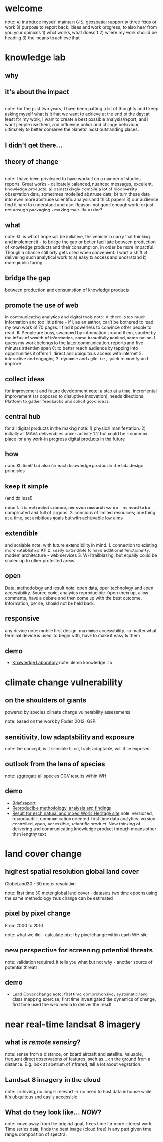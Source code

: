 <!--============ intro -->
# welcome
<!-- .slide: data-background="/gland_assets/cambridge.jpg" -->
note: A) introduce myself. maintain GIS; geospatial support to three folds of work
B) purpose to report back: ideas and work progress; to also hear from you your opinions 1) what works, what doesn't 2) where my work should be heading 3) the means to achieve that


# knowledge lab
<!-- .slide: data-background="./gland_assets/b1.jpg" -->

<i class="fa fa-question fa-5x"></i>
## why

## it's about the impact
<!-- .element: class="adj-icon" -->
<br>
<span class="fragment"><i class="fa fa-map-o fa-2x"></i></span>
<span class="fragment"><i class="fa fa-long-arrow-right fa-2x"></i>
<i class="fa fa-smile-o fa-2x"></i></span>
<span class="fragment"><i class="fa fa-long-arrow-right fa-2x"></i>
<i class="fa fa-pagelines fa-2x"></i></span>
note: For the past two years, I have been putting a lot of thoughts and I keep asking myself what is it that we want to achieve at the end of the day: at least for my work, I want to create a best possible analysis/report, and I want people use them, and influence policy and change behaviour, ultimately to better conserve the planets’ most outstanding places.

## I didn't get there...
<!-- .slide: data-background="./gland_assets/dogfail.gif" -->

## theory of change
<!-- .element: class="adj-icon" -->
<br>
<span class="fragment"><i class="fa fa-database fa-2x"></i></span>
<span class="fragment"><i class="fa fa-long-arrow-right fa-2x"></i>
<i class="fa fa-book fa-2x"></i></span>
<span class="fragment"><i class="fa fa-long-arrow-right fa-2x"></i>
<i class="fa fa-frown-o fa-2x"></i></span>
note: I have been privileged to have worked on a number of studies. reports. Great works - delicately balanced, nuanced messages, excellent. knowledge products. 
a) painstakingly compile a lot of biodiversity observation data, sometimes modelled abstruse data; b) turn these data into even more abstruse scientific analysis and thick papers 3) our audience find it hard to understand and use.
Reason: not good enough work; or just not enough packaging - making their life easier?

<i class="fa fa-flask fa-5x"></i>
## what
note: KL is what I hope will be initiative, the vehicle to carry that thinking and implement it - to bridge the gap or better facilitate between production of knowledge products and their consumption, in order be more impactful. Though a chance still only gets used when convenient.
I want a shift of delivering such analytical work to a) easy to access and understand b) more public facing 

## bridge the gap
between production and consumption of knowledge products

## promote the use of web
in communicating analytics and digital tools
note: 
A: there is too much information and too little time - if I, as an author, can’t be bothered to read my own work of 70 pages. I find it powerless to convince other people to read. 
B: People are busy, swamped by information around them, spoiled by the influx of wealth of information, some beautifully packed, some not so. I guess my work belongs to the latter.communication. reports and five minutes attention span
C: to better reach audience by tapping into opportunities it offers 1. direct and ubiquitous access with internet 2. interactive and engaging 3. dynamic and agile, i.e., quick to modify and improve

## collect ideas
for improvement and future development
note: a step at a time. incremental improvement (as opposed to disruptive innovation), needs directions. Platform to gather feedbacks and solicit good ideas.

## central hub
for all digital products in the making
note: 1) physical manifestation. 2) initially all MAVA deliverables under activity 1.2 but could be a common place for any work-in progress digital products in the future

<i class="fa fa-cogs fa-5x"></i>
## how
note: KL itself but also for each knowledge product in the lab: design principles

## keep it simple
(and do less!)
<!-- .element: class="fragment" -->
note: 1. it is not rocket science, nor even research we do - no need to be complicated and full of jargons. 2. concious of limited resources; one thing at a time, set ambitious goals but with achievable low aims

## extendible
and scalable
note: with future extendibility in mind. 1. connection to existing more established KP 2. easily extendible to have additional functionality. modern architecture - web services 3. WH trailblazing, but equally could be scaled up to other protected areas

## open
Data, methodology and result
note: open data, open technology and open accessibility. Source code, analytics reproducible. Open them up, allow comments, have a debate and then come up with the best outcome. Information, per se, should not be held back.

## responsive
any device
note: mobile first design. maximise accessibility. no matter what terminal device is used. to begin with, have to make it easy to them

## demo
- <a href='https://yichuans.github.io/wh-knowledge-lab/' target='_blank'>Knowledge Laboratory</a>
note: demo knowledge lab


# climate change vulnerability
<!-- .slide: data-background="./gland_assets/b2.jpg" -->

## on the shoulders of giants
powered by species climate change vulnerability assessments
<!-- .slide: data-background="#3b5998" -->
note: based on the work by Foden 2012, GSP. 

## sensitivity, low adaptability and exposure
<!-- .slide: data-background="#3b5998" -->
note: the concept; is it sensible to cc, traits adaptable, will it be exposed 

## outlook from the lens of species
<!-- .slide: data-background="#3b5998" -->
note: aggregate all species CCV results within WH

## demo
<!-- .slide: data-background="#3b5998" -->
- <a href='http://nbviewer.jupyter.org/github/Yichuans/climate-vulnerable-wh/blob/master/report.ipynb' target='_blank'>Brief report</a>
- <a href='http://nbviewer.jupyter.org/github/Yichuans/climate-vulnerable-wh/blob/master/workspace.ipynb' target='_blank'>Reproducible methodology, analysis and findings</a>
- <a href='http://wh-app.noip.me/ccv' target='_blank'>Result for each natural and mixed World Heritage site</a>
note: versioned, reproducible, communication oriented. first time data analytics: version controlled, open, accessible, scientific product. New thinking of delivering and communicating knowledge product through means other than lengthy text


# land cover change
<!-- .slide: data-background="./gland_assets/b3.jpg" -->

## highest spatial resolution global land cover
GlobeLand30 - 30 meter resolution
<!-- .slide: data-background="OliveDrab" -->
note: first time 30 meter global land cover - datasets two time epochs using the same methodology thus change can be estimated

## pixel by pixel change
From 2000 to 2010
<!-- .slide: data-background="OliveDrab" -->
note: what we did - calculate pixel by pixel change within each WH site

## new perspective for screening potential threats
<!-- .slide: data-background="OliveDrab" -->
note: validation required. it tells you what but not why - another source of potential threats. 

## demo
<!-- .slide: data-background="OliveDrab" -->
- <a href='http://wh-app.noip.me/wh_app/landcover' target='_blank'>Land Cover change</a>
note: first time comprehensive, systematic land class mapping exercise, first time investigated the dynamics of change, first time used the web media to deliver the result


# near real-time landsat 8 imagery
<!-- .slide: data-background="./gland_assets/b4.jpg" -->

## what is *remote sensing*?
<!-- .slide: data-background="./gland_assets/rs.gif" -->
note: sense from a distance, on board aircraft and satellite. Valuable, frequent direct observations of features, such as... on the ground from a distance. E.g. look at spetrum of infrared, tell a lot about vegetation.

## Landsat 8 imagery in the cloud
<!-- .slide: data-background="#A45209" -->
note: archiving, no longer relevant -> no need to host data in house while it's ubiquitous and easily accessible

## What do they look like... *NOW*?
<!-- .slide: data-background="#A45209" -->
note: move away from the original goal, frees time for more interest work
Time series data, finds the best image (cloud free) in any past given time range. composition of spectra.

<iframe  width="1080" height="600" data-src="https://www.mapbox.com/bites/00114/" frameborder="0"></iframe>
<!-- .slide: data-background="#A45209" -->
note: cloud, web services: data is on the internet and can be easily accessed and customised without the need to download. Computation on the cloud

## future beyond pretty pictures
<!-- .slide: data-background="#A45209" -->
note: as it stands only visuals - immense opportunity and potential to better visualise but also analyse in the cloud.

## demo
<!-- .slide: data-background="#A45209" -->
- <a href='http://wh-app.noip.me/landsat' target='_blank'>Landsat 8 for natural World Heritage</a>
note: first web service based product. Dynamic in that as long as new data comes in, the maps will be automatically updated. Little or no maintenance cost.


# spatial comparative analysis
<small>(Prototype)</small>
<!-- .slide: data-background="./gland_assets/b5.jpg" -->

## gaps and comparisons, spatially
<!-- .slide: data-background="#8c0303" -->
note: from a data point of view, identify where broad gaps are; if a hypothetical site is to be submitted, how does it compare to existing sites.

## proof of concept
for now
<!-- .slide: data-background="#8c0303" -->
note: to replicate desktop system and make it accessible -> enable wider public to undertake a first screening of their intended sites

## full development
replicating full functionalities of spatial comparative analysis
<!-- .slide: data-background="#8c0303" -->
note: prototype done, delayed in communication due to UNESCO, full specification done and next step fund raising

## demo
<!-- .slide: data-background="#8c0303" -->
- <a href='http://whca.noip.me' target='_blank'>Spatial comparative analysis prototype</a>
note: web GIS for the first time, complete system that takes input from the frontend interface, pass onto an underlying GIS database for analysis and then return the result to the web.


# World Heritage spatial data
<!-- .slide: data-background="./gland_assets/b6.jpg" -->

## my first task as GIS Analyst...
<img src='./gland_assets/gis.jpg' style='border:none;max-width:75%'>
<!-- .slide: data-background="#0072b1" -->
note: digitised 150 of 200 sites; forms an important contribution to the WDPA; humble beginning as KML to flexible data products; from the outside it doesn't change much but inside much, as part of continuous improvement work. 

## Wait...
<!-- .slide: data-background="#0072b1" -->
Didn't we already have ProtectedPlanet?
note: clunky, no dedicated or even intuitive interface for just WH sites; cannot be easily extended for use outside protectedplanet

<i class="fa fa-cloud fa-5x"></i>
## World Heritage boundary 
as a data service
<!-- .slide: data-background="#0072b1" -->
note: A prioritisation exercise where I was asked to look at the relationship between intact forest and existing WH sites, with a view to identifying sites with significant overlap. I made 238 maps, to the maximum detail, despite the massive effort (more than 1G in size). Cannot address every user needs, zoom in here, look at a bigger picture -> why not enable them to do it themselves? The WH boundary lets you do just that. 

## demo 
<!-- .slide: data-background="#0072b1" -->
- <a href='http://wcmc.io/3f3e' target='_blank'>World Heritage boundary</a>
- <a href='http://wcmc.io/wh-ifl' target='_blank'>Intact forest analysis overlay</a>
- <a href='http://wcmc.io/wh-story-2016' target='_blank'>2016 inscription story map</a>


# challenges<br>&<br>opportunities
<!-- .slide: data-background="./gland_assets/b7.jpg" -->
note: synonyms;

<i class="fa fa-rocket fa-5x"></i>
## technology is fast evolving
<!-- .slide: data-background="#1B5E20" -->
note: amazing speed of evolution. e.g. GIS: storage, analysis, presentation of geographic information -> in the cloud, accessible, and dead simple. e.g. irrelevance of my initial effort to archive Landsat 8 data in house.
disruptive innovation may drive some of work obsolete.

<i class="fa fa-spin fa-gear fa-5x"></i>
## capacity
<!-- .slide: data-background="#1B5E20" -->
note: naturally leading to need to catch up
training to catch up: cloud based computing, 
harness the power or risk being made irrelevance in the not-too-distant future.

<i class="fa fa-dollar fa-5x"></i>
## resource
<!-- .slide: data-background="#1B5E20" -->
note:
cost saving opportunity with performance and productivity boost. 
missed opportunity to make even bigger impact. investment to make it easier to use. 1. Cases very good work but insufficient packaging and communication led to low impact (e.g.). Insufficient resourcing, missed opportunity of so much more impact we could achieve. 2. focus on limited resources in delivering the most important objective. Keep it simple, do less but do it very well. I'm not a developer nor do I wish to become one but I can do if necessary. WHO: compile expert knowledge <-> delivering the message to the end users.
never a one-off effort, maintenance, honing.

<i class="fa fa-child fa-5x"></i>
## user buy-in
<!-- .slide: data-background="#1B5E20" -->
note: ultimately it is the users we want to influence, educate and modify their behaviours. Without user buy-in, it would be hard work, with little impact. That's why I am here today, advocating and trying to convince you that 1) this is indeed a good idea 2) get you on-board this journey and get your feedbacks 3) first users to start using and promoting them. and be together and go further 

<!-- .slide: data-background="#1B5E20" -->
>"If you want to go quickly, go alone. If you want to go far, go together."
note: end with an African proverb. I don't want to consider this as an Y project alone, but something we are all part of; as we are all  generating knowledge and communicating to our end users

# questions
<!-- .slide: data-background="./gland_assets/b8.jpg" -->


# Thank you
<!-- .slide: data-background="./gland_assets/cambridge.jpg" -->
Yichuan Shi <br>
<small>yichuan.shi@iucn.org</small><br>
<a href="#/"><small>restart</small></a>
